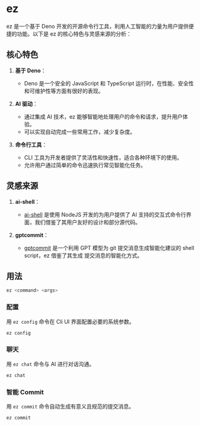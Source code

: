 # ez

ez 是一个基于 Deno 开发的开源命令行工具，利用人工智能的力量为用户提供便捷的功能。以下是 ez 的核心特色与灵感来源的分析：

## 核心特色

1. **基于 Deno**：
   - Deno 是一个安全的 JavaScript 和 TypeScript 运行时，在性能、安全性和可维护性等方面有很好的表现。

2. **AI 驱动**：
   - 通过集成 AI 技术，ez 能够智能地处理用户的命令和请求，提升用户体验。
   - 可以实现自动完成一些常用工作，减少复杂度。

3. **命令行工具**：
   - CLI 工具为开发者提供了灵活性和快速性，适合各种环境下的使用。
   - 允许用户通过简单的命令迅速执行常见智能化任务。

## 灵感来源

1. **ai-shell**：
   - [ai-shell](https://github.com/BuilderIO/ai-shell) 是使用 NodeJS 开发的为用户提供了 AI 支持的交互式命令行界面，我们借鉴了其用户友好的设计和部分源代码。

2. **gptcommit**：
   - [gptcommit](https://github.com/zhufengme/GPTCommit) 是一个利用 GPT 模型为 git 提交消息生成智能化建议的 shell script，ez 借鉴了其生成 提交消息的智能化方式。

## 用法

```bash
ez <command> <args>
```

### 配置

用 `ez config` 命令在 Cli UI 界面配置必要的系统参数。

```bash
ez config
```

### 聊天

用 `ez chat` 命令与 AI 进行对话沟通。

```bash
ez chat
```

### 智能 Commit

用 `ez commit` 命令自动生成有意义且规范的提交消息。

```bash
ez commit
```
